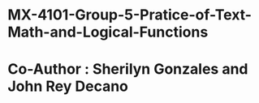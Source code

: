 # MX-4101-Group-5-Pratice-of-Text-Math-and-Logical-Functions
# Co-Author : Sherilyn Gonzales and John Rey Decano
